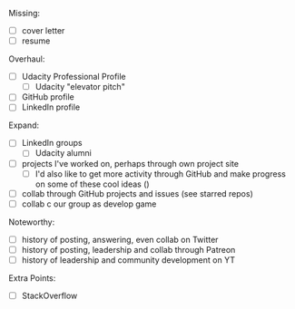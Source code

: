 Missing:
- [ ] cover letter
- [ ] resume

Overhaul:
- [ ] Udacity Professional Profile
	- [ ] Udacity "elevator pitch"
- [ ] GitHub profile
- [ ] LinkedIn profile

Expand:
- [ ] LinkedIn groups
	- [ ] Udacity alumni
- [ ] projects I've worked on, perhaps through own project site
	- [ ] I'd also like to get more activity through GitHub and make progress on some of these cool ideas ()
- [ ] collab through GitHub projects and issues (see starred repos)
- [ ] collab c our group as develop game

Noteworthy:
- [ ] history of posting, answering, even collab on Twitter
- [ ] history of posting, leadership and collab through Patreon
- [ ] history of leadership and community development on YT

Extra Points:
- [ ] StackOverflow
